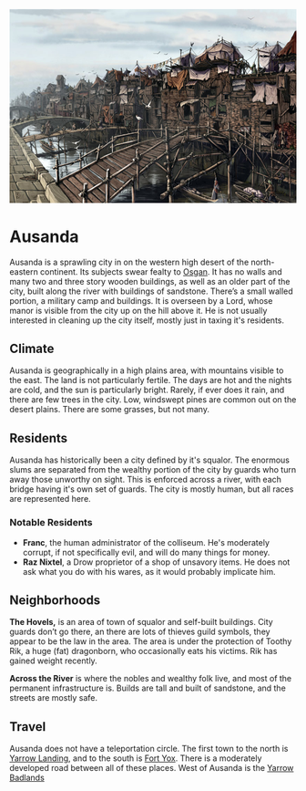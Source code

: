 ![Ausanda River Crossing](ausanda.jpg "Ausanda River Crossing")
# Ausanda
Ausanda is a sprawling city in on the western high desert of the north-eastern continent.  Its subjects swear fealty to [Osgan](osgan.md).  It has no walls and many two and three story wooden buildings, as well as an older part of the city, built along the river with buildings of sandstone.  There’s a small walled portion, a military camp and buildings.  It is overseen by a Lord, whose manor is visible from the city up on the hill above it.  He is not usually interested in cleaning up the city itself, mostly just in taxing it's residents.

## Climate
Ausanda is geographically in a high plains area, with mountains visible to the east.  The land is not particularly fertile.  The days are hot and the nights are cold, and the sun is particularly bright.  Rarely, if ever does it rain, and there are few trees in the city.  Low, windswept pines are common out on the desert plains.  There are some grasses, but not many.

## Residents
Ausanda has historically been a city defined by it's squalor.  The enormous slums are separated from the wealthy portion of the city by guards who turn away those unworthy on sight.  This is enforced across a river, with each bridge having it's own set of guards.  The city is mostly human, but all races are represented here.

### Notable Residents
* **Franc**, the human administrator of the colliseum.  He's moderately corrupt, if not specifically evil, and will do many things for money.
* **Raz Nixtel**, a Drow proprietor of a shop of unsavory items.  He does not ask what you do with his wares, as it would probably implicate him.

## Neighborhoods
**The Hovels,** is an area of town of squalor and self-built buildings.  City guards don’t go there, an there are lots of thieves guild symbols, they appear to be the law in the area.  The area is under the protection of Toothy Rik, a huge (fat) dragonborn, who occasionally eats his victims.  Rik has gained weight recently.

**Across the River** is where the nobles and wealthy folk live, and most of the permanent infrastructure is.  Builds are tall and built of sandstone, and the streets are mostly safe.

## Travel
Ausanda does not have a teleportation circle.  The first town to the north is [Yarrow Landing](yarrow_landing.md), and to the south is [Fort Yox](fort_yox.md).  There is a moderately developed road between all of these places.  West of Ausanda is the [Yarrow Badlands](yarrow_badlands.md)